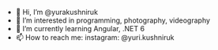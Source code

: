 - 👋 Hi, I’m @yurakushniruk
- 👀 I’m interested in programming, photography, videography
- 🌱 I’m currently learning Angular, .NET 6
- 📫 How to reach me: instagram: @yuri.kushniruk

<!---
yurakushniruk/yurakushniruk is a ✨ special ✨ repository because its `README.md` (this file) appears on your GitHub profile.
You can click the Preview link to take a look at your changes.
--->
